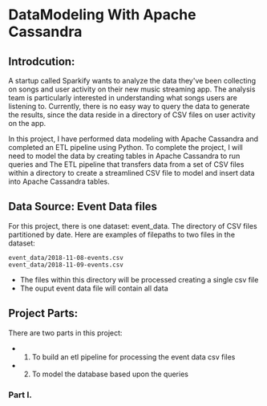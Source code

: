 # DataModeling With Apache Cassandra
## Introdcution:
A startup called Sparkify wants to analyze the data they've been collecting on songs and user activity on their new music streaming app. The analysis team is particularly interested in understanding what songs users are listening to. Currently, there is no easy way to query the data to generate the results, since the data reside in a directory of CSV files on user activity on the app.

In this project, I have performed data modeling with Apache Cassandra and completed an ETL pipeline using Python. To complete the project, I will need to model the data by creating tables in Apache Cassandra to run queries and The ETL pipeline that transfers data from a set of CSV files within a directory to create a streamlined CSV file to model and insert data into Apache Cassandra tables.

## Data Source: Event Data files
For this project, there is one dataset: event_data. The directory of CSV files partitioned by date. Here are examples of filepaths to two files in the dataset:
```csv
event_data/2018-11-08-events.csv
event_data/2018-11-09-events.csv
```
- The files within this directory will be processed creating a single csv file
- The ouput event data file will contain all data

## Project Parts:
There are two parts in this project:
* 1. To build an etl pipeline for processing the event data csv files
* 2. To model the database based upon the queries 

### Part I.


